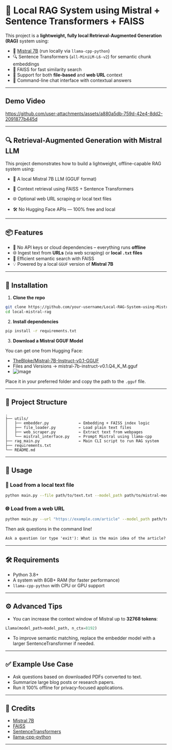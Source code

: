 # 🧠 Local RAG System using Mistral + Sentence Transformers + FAISS

This project is a **lightweight, fully local Retrieval-Augmented Generation (RAG)** system using:

- 🧩 [Mistral 7B](https://mistral.ai/news/announcing-mistral-7b) (run locally via `llama-cpp-python`)
- 🔍 Sentence Transformers (`all-MiniLM-L6-v2`) for semantic chunk embeddings
- 🧠 FAISS for fast similarity search
- 📄 Support for both **file-based** and **web URL** context
- 💬 Command-line chat interface with contextual answers

---
## Demo Video


https://github.com/user-attachments/assets/a880a5db-759d-42e4-8dd2-2091877b445d


---

## 🔍 Retrieval-Augmented Generation with Mistral LLM
This project demonstrates how to build a lightweight, offline-capable RAG system using:

- 🧠 A local Mistral 7B LLM (GGUF format)

- 🔎 Context retrieval using FAISS + Sentence Transformers

- 🌐 Optional web URL scraping or local text files

- 🛠 No Hugging Face APIs — 100% free and local

---

## 📦 Features

- 🔌 No API keys or cloud dependencies – everything runs **offline**
- 🌐 Ingest text from **URLs** (via web scraping) or **local `.txt` files**
- 🔎 Efficient semantic search with FAISS
- 💡 Powered by a local `GGUF` version of **Mistral 7B**

---

## 🚀 Installation

1. **Clone the repo**
```bash
git clone https://github.com/your-username/Local-RAG-System-using-Mistral-Sentence-Transformers-FAISS.git
cd local-mistral-rag
```

2. **Install dependencies**
```bash
pip install -r requirements.txt
```

3. **Download a Mistral GGUF Model**

You can get one from Hugging Face:

- [TheBloke/Mistral-7B-Instruct-v0.1-GGUF](https://huggingface.co/TheBloke/Mistral-7B-Instruct-v0.1-GGUF)
- Files and Versions -> mistral-7b-instruct-v0.1.Q4_K_M.gguf
- ![image](https://github.com/user-attachments/assets/4a997d7c-b2a5-43cf-b751-a41a1125bdef)

Place it in your preferred folder and copy the path to the `.gguf` file.

---

## 📁 Project Structure

```
.
├── utils/
│   ├── embedder.py             ← Embedding + FAISS index logic
│   ├── file_loader.py          ← Load plain text files
│   ├── web_scraper.py          ← Extract text from webpages
│   └── mistral_interface.py    ← Prompt Mistral using llama-cpp
├── rag_main.py                 ← Main CLI script to run RAG system
├── requirements.txt
└── README.md
```

---

## 🧠 Usage

### 📝 Load from a local text file
```bash
python main.py --file path/to/text.txt --model_path path/to/mistral-model.gguf
```

### 🌐 Load from a web URL
```bash
python main.py --url "https://example.com/article" --model_path path/to/mistral-model.gguf
```

Then ask questions in the command line!

```txt
Ask a question (or type 'exit'): What is the main idea of the article?
```

---

## 🛠 Requirements

- Python 3.8+
- A system with 8GB+ RAM (for faster performance)
- `llama-cpp-python` with CPU or GPU support

---

## ⚙️ Advanced Tips

- You can increase the context window of Mistral up to **32768 tokens**:
```python
Llama(model_path=model_path, n_ctx=8192)
```

- To improve semantic matching, replace the embedder model with a larger SentenceTransformer if needed.

---

## ✅ Example Use Case

- Ask questions based on downloaded PDFs converted to text.
- Summarize large blog posts or research papers.
- Run it 100% offline for privacy-focused applications.

---

## 🙌 Credits

- [Mistral 7B](https://mistral.ai/)
- [FAISS](https://github.com/facebookresearch/faiss)
- [SentenceTransformers](https://www.sbert.net/)
- [llama-cpp-python](https://github.com/abetlen/llama-cpp-python)

---
